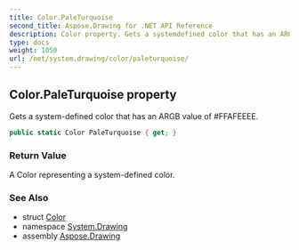 ```yaml
---
title: Color.PaleTurquoise
second_title: Aspose.Drawing for .NET API Reference
description: Color property. Gets a systemdefined color that has an ARGB value of FFAFEEEE
type: docs
weight: 1050
url: /net/system.drawing/color/paleturquoise/
---
```

## Color.PaleTurquoise property

Gets a system-defined color that has an ARGB value of #FFAFEEEE.

```csharp
public static Color PaleTurquoise { get; }
```

### Return Value

A Color representing a system-defined color.

### See Also

* struct [Color](../)
* namespace [System.Drawing](../../color/)
* assembly [Aspose.Drawing](../../../)


